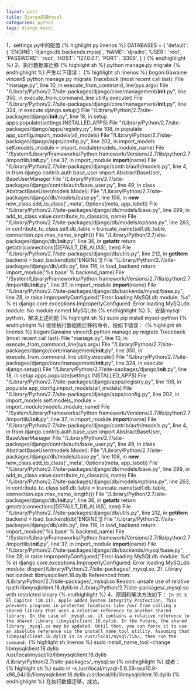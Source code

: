```yaml
---
layout: post
title: Django连接mysql
categories: python
tags: django mysql
---
```

1、settings.py中的配置
{% highlight py linenos %}
DATABASES = {
    'default': {
        'ENGINE': 'django.db.backends.mysql',
        'NAME': 'djradio',
        'USER': 'root',
        'PASSWORD': 'root',
        'HOST': '127.0.0.1',
        'PORT': '3306',
    }
}
{% endhighlight %}
2、执行数据库迁移
{% highlight sh %}
python manage.py migrate
{% endhighlight %}
产生以下错误：
{% highlight sh linenos %}
bogon:Gawaine vincen$ python manage.py migrate
Traceback (most recent call last):
  File "manage.py", line 10, in <module>
    execute_from_command_line(sys.argv)
  File "/Library/Python/2.7/site-packages/django/core/management/__init__.py", line 350, in execute_from_command_line
    utility.execute()
  File "/Library/Python/2.7/site-packages/django/core/management/__init__.py", line 324, in execute
    django.setup()
  File "/Library/Python/2.7/site-packages/django/__init__.py", line 18, in setup
    apps.populate(settings.INSTALLED_APPS)
  File "/Library/Python/2.7/site-packages/django/apps/registry.py", line 108, in populate
    app_config.import_models(all_models)
  File "/Library/Python/2.7/site-packages/django/apps/config.py", line 202, in import_models
    self.models_module = import_module(models_module_name)
  File "/System/Library/Frameworks/Python.framework/Versions/2.7/lib/python2.7/importlib/__init__.py", line 37, in import_module
    __import__(name)
  File "/Library/Python/2.7/site-packages/django/contrib/auth/models.py", line 4, in <module>
    from django.contrib.auth.base_user import AbstractBaseUser, BaseUserManager
  File "/Library/Python/2.7/site-packages/django/contrib/auth/base_user.py", line 49, in <module>
    class AbstractBaseUser(models.Model):
  File "/Library/Python/2.7/site-packages/django/db/models/base.py", line 108, in __new__
    new_class.add_to_class('_meta', Options(meta, app_label))
  File "/Library/Python/2.7/site-packages/django/db/models/base.py", line 299, in add_to_class
    value.contribute_to_class(cls, name)
  File "/Library/Python/2.7/site-packages/django/db/models/options.py", line 263, in contribute_to_class
    self.db_table = truncate_name(self.db_table, connection.ops.max_name_length())
  File "/Library/Python/2.7/site-packages/django/db/__init__.py", line 36, in __getattr__
    return getattr(connections[DEFAULT_DB_ALIAS], item)
  File "/Library/Python/2.7/site-packages/django/db/utils.py", line 212, in __getitem__
    backend = load_backend(db['ENGINE'])
  File "/Library/Python/2.7/site-packages/django/db/utils.py", line 116, in load_backend
    return import_module('%s.base' % backend_name)
  File "/System/Library/Frameworks/Python.framework/Versions/2.7/lib/python2.7/importlib/__init__.py", line 37, in import_module
    __import__(name)
  File "/Library/Python/2.7/site-packages/django/db/backends/mysql/base.py", line 28, in <module>
    raise ImproperlyConfigured("Error loading MySQLdb module: %s" % e)
django.core.exceptions.ImproperlyConfigured: Error loading MySQLdb module: No module named MySQLdb
{% endhighlight %}
3、安装mysql-python，解决上述问题
{% highlight sh %}
sudo pip install mysql-python
{% endhighlight %}
继续执行数据库迁移的命令，报如下错误：
{% highlight sh linenos %}
bogon:Gawaine vincen$ python manage.py migrate
Traceback (most recent call last):
  File "manage.py", line 10, in <module>
    execute_from_command_line(sys.argv)
  File "/Library/Python/2.7/site-packages/django/core/management/__init__.py", line 350, in execute_from_command_line
    utility.execute()
  File "/Library/Python/2.7/site-packages/django/core/management/__init__.py", line 324, in execute
    django.setup()
  File "/Library/Python/2.7/site-packages/django/__init__.py", line 18, in setup
    apps.populate(settings.INSTALLED_APPS)
  File "/Library/Python/2.7/site-packages/django/apps/registry.py", line 108, in populate
    app_config.import_models(all_models)
  File "/Library/Python/2.7/site-packages/django/apps/config.py", line 202, in import_models
    self.models_module = import_module(models_module_name)
  File "/System/Library/Frameworks/Python.framework/Versions/2.7/lib/python2.7/importlib/__init__.py", line 37, in import_module
    __import__(name)
  File "/Library/Python/2.7/site-packages/django/contrib/auth/models.py", line 4, in <module>
    from django.contrib.auth.base_user import AbstractBaseUser, BaseUserManager
  File "/Library/Python/2.7/site-packages/django/contrib/auth/base_user.py", line 49, in <module>
    class AbstractBaseUser(models.Model):
  File "/Library/Python/2.7/site-packages/django/db/models/base.py", line 108, in __new__
    new_class.add_to_class('_meta', Options(meta, app_label))
  File "/Library/Python/2.7/site-packages/django/db/models/base.py", line 299, in add_to_class
    value.contribute_to_class(cls, name)
  File "/Library/Python/2.7/site-packages/django/db/models/options.py", line 263, in contribute_to_class
    self.db_table = truncate_name(self.db_table, connection.ops.max_name_length())
  File "/Library/Python/2.7/site-packages/django/db/__init__.py", line 36, in __getattr__
    return getattr(connections[DEFAULT_DB_ALIAS], item)
  File "/Library/Python/2.7/site-packages/django/db/utils.py", line 212, in __getitem__
    backend = load_backend(db['ENGINE'])
  File "/Library/Python/2.7/site-packages/django/db/utils.py", line 116, in load_backend
    return import_module('%s.base' % backend_name)
  File "/System/Library/Frameworks/Python.framework/Versions/2.7/lib/python2.7/importlib/__init__.py", line 37, in import_module
    __import__(name)
  File "/Library/Python/2.7/site-packages/django/db/backends/mysql/base.py", line 28, in <module>
    raise ImproperlyConfigured("Error loading MySQLdb module: %s" % e)
django.core.exceptions.ImproperlyConfigured: Error loading MySQLdb module: dlopen(/Library/Python/2.7/site-packages/_mysql.so, 2): Library not loaded: libmysqlclient.18.dylib
  Referenced from: /Library/Python/2.7/site-packages/_mysql.so
  Reason: unsafe use of relative rpath libmysqlclient.18.dylib in /Library/Python/2.7/site-packages/_mysql.so with restricted binary
{% endhighlight %}
4、原因和解决方法如下：
` In OS X El Capitan (10.11), Apple added System Integrity Protection. This prevents programs in protected locations like /usr from calling a shared library that uses a relative reference to another shared library. In the case of _mysql.so, it contains a relative reference to the shared library libmysqlclient.18.dylib. In the future, the shared library _mysql.so may be updated. Until then, you can force it to use an absolute reference via the install_name_tool utility. Assuming that libmysqlclient.18.dylib is in /usr/local/mysql/lib/, then run the command: `
{% highlight sh linenos %}
sudo install_name_tool -change libmysqlclient.18.dylib \
  /usr/local/mysql/lib/libmysqlclient.18.dylib \
  /Library/Python/2.7/site-packages/_mysql.so
{% endhighlight %}
或者：  
{% highlight sh %}
sudo ln -s /usr/local/mysql-5.6.26-osx10.8-x86_64/lib/libmysqlclient.18.dylib /usr/local/lib/libmysqlclient.18.dylib
{% endhighlight %}
在执行数据迁移，成功。
